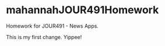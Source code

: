 mahannahJOUR491Homework
=======================

Homework for JOUR491 - News Apps.

This is my first change. Yippee!
